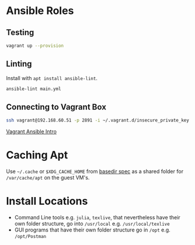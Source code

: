 # Ansible Roles

## Testing

```bash
vagrant up --provision
```

## Linting

Install with `apt install ansible-lint`.

```bash
ansible-lint main.yml
```

## Connecting to Vagrant Box

```bash
ssh vagrant@192.168.60.51 -p 2891 -i ~/.vagrant.d/insecure_private_key
```

[Vagrant Ansible Intro](https://www.vagrantup.com/docs/provisioning/ansible_intro)

# Caching Apt

Use `~/.cache` or `$XDG_CACHE_HOME` from [basedir spec](http://standards.freedesktop.org/basedir-spec/basedir-spec-latest.html) as a shared folder for `/var/cache/apt` on the guest VM's.

# Install Locations

- Command Line tools e.g. `julia`, `texlive`, that nevertheless have their own folder structure, go into `/usr/local` e.g. `/usr/local/texlive`
- GUI programs that have their own folder structure go in `/opt` e.g. `/opt/Postman`